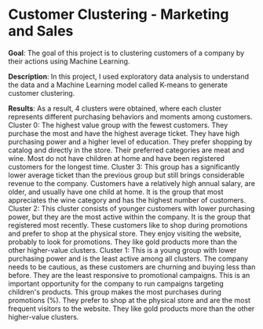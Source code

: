# Customer Clustering - Marketing and Sales

**Goal**: The goal of this project is to clustering customers of a company by their actions using Machine Learning.

**Description**: In this project, I used exploratory data analysis to understand the data and a Machine Learning model called K-means to generate customer clustering.

**Results**: As a result, 4 clusters were obtained, where each cluster represents different purchasing behaviors and moments among customers. Cluster 0: The highest value group with the fewest customers. They purchase the most and have the highest average ticket. They have high purchasing power and a higher level of education. They prefer shopping by catalog and directly in the store. Their preferred categories are meat and wine. Most do not have children at home and have been registered customers for the longest time. Cluster 3: This group has a significantly lower average ticket than the previous group but still brings considerable revenue to the company. Customers have a relatively high annual salary, are older, and usually have one child at home. It is the group that most appreciates the wine category and has the highest number of customers. Cluster 2: This cluster consists of younger customers with lower purchasing power, but they are the most active within the company. It is the group that registered most recently. These customers like to shop during promotions and prefer to shop at the physical store. They enjoy visiting the website, probably to look for promotions. They like gold products more than the other higher-value clusters. Cluster 1: This is a young group with lower purchasing power and is the least active among all clusters. The company needs to be cautious, as these customers are churning and buying less than before. They are the least responsive to promotional campaigns. This is an important opportunity for the company to run campaigns targeting children's products. This group makes the most purchases during promotions (%). They prefer to shop at the physical store and are the most frequent visitors to the website. They like gold products more than the other higher-value clusters.
